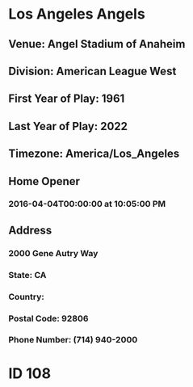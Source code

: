 # Los Angeles Angels
## Venue: Angel Stadium of Anaheim
## Division: American League West
## First Year of Play: 1961
## Last Year of Play: 2022
## Timezone: America/Los_Angeles
## Home Opener
### 2016-04-04T00:00:00 at 10:05:00 PM
## Address
### 2000 Gene Autry Way
### State: CA
### Country: 
### Postal Code: 92806
### Phone Number: (714) 940-2000
# ID 108